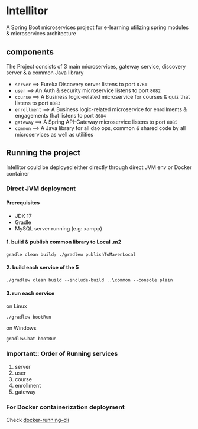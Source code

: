 # Intellitor

A Spring Boot microservices project for e-learning utilizing spring modules & microservices architecture

## components
The Project consists of 3 main microservices, gateway service, discovery server & a common Java library
* `server` ==> Eureka Discovery server listens to port `8761`
* `user` ==> An Auth & security microservice listens to port `8082`
* `course` ==> A Business logic-related microservice for courses & quiz that listens to port `8083`
* `enrollment` ==> A Business logic-related microservice for enrollments & engagements that listens to port `8084`
* `gateway` ==> A Spring API-Gateway microservice listens to port `8085`
* `common` ==> A Java library for all dao ops, common & shared code by all microservices as well as utilities

## Running the project

Intellitor could be deployed either directly through direct JVM env or Docker container

### Direct JVM deployment
#### Prerequisites
* JDK 17
* Gradle
* MySQL server running (e.g: xampp)

#### 1. build & publish common library to Local .m2
```
gradle clean build; ./gradlew publishToMavenLocal
```

#### 2. build each service of the 5
```
./gradlew clean build --include-build ..\common --console plain
```

#### 3. run each service
on Linux
```
./gradlew bootRun
```
on Windows
```
gradlew.bat bootRun
```

### Important:: Order of Running services
1. server
2. user
3. course
4. enrollment
5. gateway

### For Docker containerization deployment
Check [docker-running-cli](docker-running-cli.md)